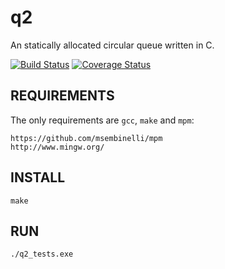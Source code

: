 # q2
An statically allocated circular queue written in C.

[![Build Status](https://travis-ci.org/msembinelli/q2.svg?branch=master)](https://travis-ci.org/msembinelli/q2) [![Coverage Status](https://coveralls.io/repos/github/msembinelli/q2/badge.svg?branch=master)](https://coveralls.io/github/msembinelli/q2?branch=master)

## REQUIREMENTS

The only requirements are `gcc`, `make` and `mpm`:

    https://github.com/msembinelli/mpm
    http://www.mingw.org/

## INSTALL

    make

## RUN

    ./q2_tests.exe
